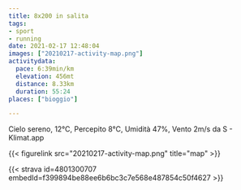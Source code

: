 ```yaml
---
title: 8x200 in salita
tags:
- sport
- running
date: 2021-02-17 12:48:04
images: ["20210217-activity-map.png"]
activitydata:
  pace: 6:39min/km
  elevation: 456mt
  distance: 8.33km
  duration: 55:24
places: ["bioggio"]

---
```


Cielo sereno, 12°C, Percepito 8°C, Umidità 47%, Vento 2m/s da S - Klimat.app



{{< figurelink src="20210217-activity-map.png" title="map" >}}


{{< strava id=4801300707 embedId=f399894be88ee6b6bc3c7e568e487854c50f4627 >}}
